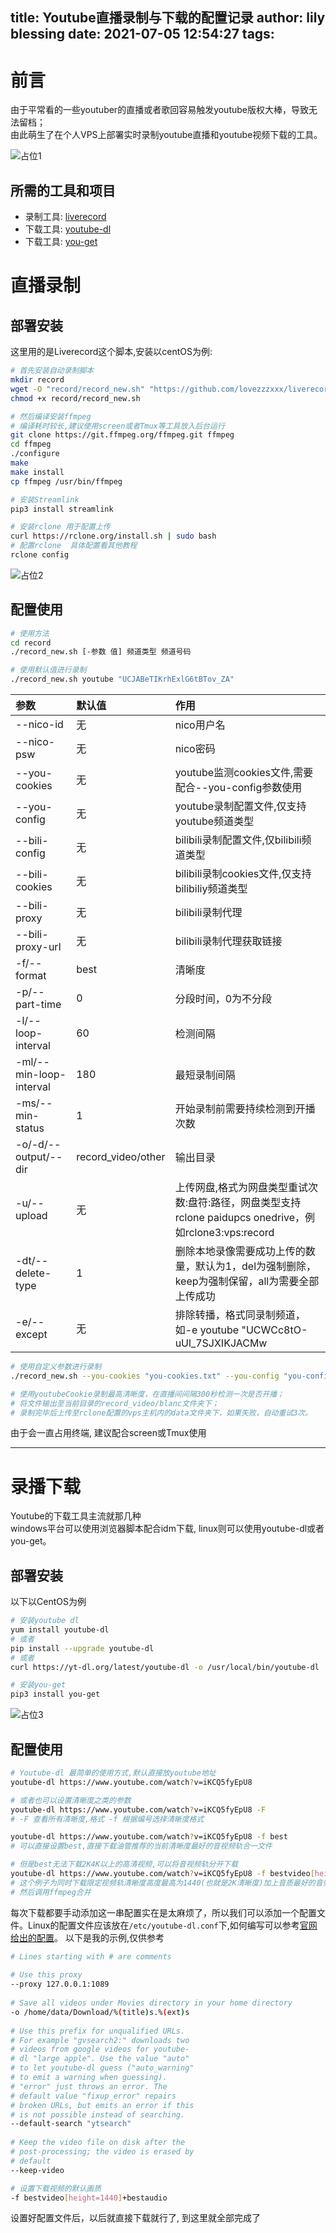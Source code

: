 title: Youtube直播录制与下载的配置记录
author: lily blessing
date: 2021-07-05 12:54:27
tags:
---
# 前言
由于平常看的一些youtuber的直播或者歌回容易触发youtube版权大棒，导致无法留档；  
由此萌生了在个人VPS上部署实时录制youtube直播和youtube视频下载的工具。

![占位1](https://oss.lilyblessing.xyz/2:/img/pid90402323.webp)
## 所需的工具和项目
 - 录制工具: [liverecord](https://github.com/lovezzzxxx/liverecord)  
 - 下载工具: [youtube-dl](https://github.com/ytdl-org/youtube-dl)  
 - 下载工具: [you-get](https://you-get.org/) 

# 直播录制

## 部署安装

这里用的是Liverecord这个脚本,安装以centOS为例:
``` bash
# 首先安装自动录制脚本
mkdir record 
wget -O "record/record_new.sh" "https://github.com/lovezzzxxx/liverecord/raw/master/record_new.sh" 
chmod +x record/record_new.sh

# 然后编译安装ffmpeg
# 编译耗时较长,建议使用screen或者Tmux等工具放入后台运行
git clone https://git.ffmpeg.org/ffmpeg.git ffmpeg
cd ffmpeg
./configure
make
make install
cp ffmpeg /usr/bin/ffmpeg

# 安装Streamlink
pip3 install streamlink

# 安装rclone 用于配置上传
curl https://rclone.org/install.sh | sudo bash
# 配置rclone  具体配置看其他教程
rclone config
```
![占位2](https://oss.lilyblessing.xyz/2:/img/pid=90915922.webp)
## 配置使用
``` bash
# 使用方法
cd record
./record_new.sh [-参数 值] 频道类型 频道号码

# 使用默认值进行录制
./record_new.sh youtube "UCJABeTIKrhExlG6tBTov_ZA"
```
|参数|默认值|作用|
|:---|:---|:---|
|--nico-id|无|nico用户名|
|--nico-psw|无|nico密码|
|--you-cookies|无|youtube监测cookies文件,需要配合--you-config参数使用|
|--you-config|无|youtube录制配置文件,仅支持youtube频道类型|
|--bili-config|无|bilibili录制配置文件,仅bilibili频道类型|
|--bili-cookies|无|bilibili录制cookies文件,仅支持bilibiliy频道类型|
|--bili-proxy|无|bilibili录制代理|
|--bili-proxy-url|无|bilibili录制代理获取链接|
|-f/--format|best|清晰度|
|-p/--part-time|0|分段时间，0为不分段|
|-l/--loop-interval|60|检测间隔|
|-ml/--min-loop-interval|180|最短录制间隔|
|-ms/--min-status|1|开始录制前需要持续检测到开播次数|
|-o/-d/--output/--dir|record_video/other|输出目录|
|-u/--upload|无|上传网盘,格式为网盘类型重试次数:盘符:路径，网盘类型支持rclone paidupcs onedrive，例如rclone3:vps:record|
|-dt/--delete-type|1|删除本地录像需要成功上传的数量，默认为1，del为强制删除，keep为强制保留，all为需要全部上传成功|
|-e/--except|无|排除转播，格式同录制频道，如-e youtube "UCWCc8tO-uUl_7SJXIKJACMw|
``` bash
# 使用自定义参数进行录制
./record_new.sh --you-cookies "you-cookies.txt" --you-config "you-config.txt" -f best -l 300 -o "record_video/blanc" -u rclone3:vps:data youtube "UCJABeTIKrhExlG6tBTov_ZA"

# 使用youtubeCookie录制最高清晰度，在直播间间隔300秒检测一次是否开播；
# 将文件输出至当前目录的record_video/blanc文件夹下；
# 录制完毕后上传至rclone配置的vps主机内的data文件夹下，如果失败，自动重试3次。
```
由于会一直占用终端, 建议配合screen或Tmux使用

---

# 录播下载
Youtube的下载工具主流就那几种  
windows平台可以使用浏览器脚本配合idm下载, linux则可以使用youtube-dl或者you-get。

## 部署安装
以下以CentOS为例
```bash
# 安装youtube dl
yum install youtube-dl
# 或者
pip install --upgrade youtube-dl
# 或者
curl https://yt-dl.org/latest/youtube-dl -o /usr/local/bin/youtube-dl

# 安装you-get
pip3 install you-get
```
![占位3](https://oss.lilyblessing.xyz/2:/img/S_88062650_p0.webp)
## 配置使用
```bash
# Youtube-dl 最简单的使用方式,默认直接放youtube地址
youtube-dl https://www.youtube.com/watch?v=iKCQ5fyEpU8

# 或者也可以设置清晰度之类的参数
youtube-dl https://www.youtube.com/watch?v=iKCQ5fyEpU8 -F
# -F 查看所有清晰度,格式 -f 根据编号选择清晰度格式

youtube-dl https://www.youtube.com/watch?v=iKCQ5fyEpU8 -f best
# 可以直接设置best,直接下载油管推荐的当前清晰度最好的音视频轨合一文件

# 但是best无法下载2K4K以上的高清视频,可以将音视频轨分开下载
youtube-dl https://www.youtube.com/watch?v=iKCQ5fyEpU8 -f bestvideo[height=1440]+bestaudio
# 这个例子为同时下载限定视频轨清晰度高度最高为1440(也就是2K清晰度)加上音质最好的音频轨文件
# 然后调用ffmpeg合并
```
每次下载都要手动添加这一串配置实在是太麻烦了，所以我们可以添加一个配置文件。Linux的配置文件应该放在`/etc/youtube-dl.conf`下,如何编写可以参考[官网给出的配置](https://github.com/ytdl-org/youtube-dl#configuration)。
以下是我的示例,仅供参考
``` bash
# Lines starting with # are comments
 
# Use this proxy
--proxy 127.0.0.1:1089
 
# Save all videos under Movies directory in your home directory
-o /home/data/Download/%(title)s.%(ext)s
 
# Use this prefix for unqualified URLs.
# For example "gvsearch2:" downloads two
# videos from google videos for youtube-
# dl "large apple". Use the value "auto"
# to let youtube-dl guess ("auto_warning"
# to emit a warning when guessing).
# "error" just throws an error. The
# default value "fixup_error" repairs
# broken URLs, but emits an error if this
# is not possible instead of searching.
--default-search "ytsearch"
 
# Keep the video file on disk after the
# post-processing; the video is erased by
# default
--keep-video

# 设置下载视频的默认画质
-f bestvideo[height=1440]+bestaudio
```
设置好配置文件后，以后就直接下载就行了, 到这里就全部完成了